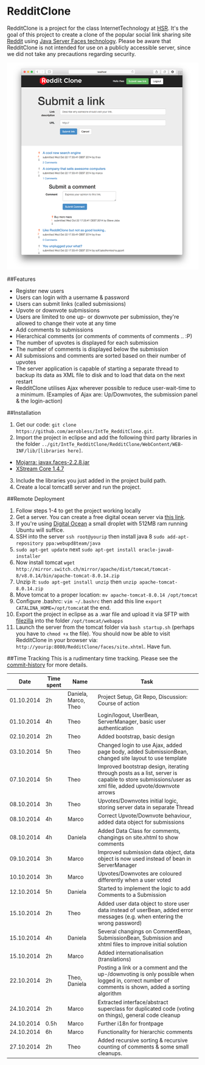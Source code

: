 RedditClone
=================
RedditClone is a project for the class InternetTechnology at [HSR](http://www.hsr.ch). It's the goal of this project to create a clone of the popular social link sharing site [Reddit](http://reddit.com) using [Java Server Faces technology](https://javaserverfaces.java.net/). Please be aware that RedditClone is not intended for use on a publicly accessible server, since we did not take any precautions regarding security.

<img src="https://raw.githubusercontent.com/aerobless/IntTe_RedditClone/master/screenshots/scr02.png" alt="Screenshot">

##Features
 + Register new users
 + Users can login with a username & password
 + Users can submit links (called submissions)
 + Upvote or downvote submissions
 + Users are limited to one up- or downvote per submission, they're allowed to change their vote at any time
 + Add comments to submissions
 + Hierarchical comments (or comments of comments of comments .. :P)
 + The number of upvotes is displayed for each submission
 + The number of comments is displayed below the submission
 + All submissions and comments are sorted based on their number of upvotes
 + The server application is capable of starting a separate thread to backup its data as XML file to disk and to load that data on the next restart
 + RedditClone utilises Ajax wherever possible to reduce user-wait-time to a minimum. (Examples of Ajax are: Up/Downvotes, the submission panel & the login-action)
 
##Installation
1. Get our code: `git clone https://github.com/aerobless/IntTe_RedditClone.git`.
2. Import the project in eclipse and add the following third party libraries in the folder `../git/IntTe_RedditClone/RedditClone/WebContent/WEB-INF/lib/[libraries here]`.

  + [Mojarra: javax.faces-2.2.8.jar](https://javaserverfaces.java.net/)
  + [XStream Core 1.4.7](http://xstream.codehaus.org/download.html)

3. Include the libraries you just added in the project build path.
4. Create a local tomcat8 server and run the project.

##Remote Deployment
1. Follow steps 1-4 to get the project working locally
2. Get a server. You can create a free digital ocean server via [this link](https://www.digitalocean.com/?refcode=3c6fcdd7f9f2).
3. If you're using [Digital Ocean](https://www.digitalocean.com/?refcode=3c6fcdd7f9f2) a small droplet with 512MB ram running Ubuntu will suffice.
4. SSH into the server `ssh root@yourip` then install java 8 `sudo add-apt-repository ppa:webupd8team/java`
5. `sudo apt-get update` next `sudo apt-get install oracle-java8-installer`
6. Now install tomcat `wget http://mirror.switch.ch/mirror/apache/dist/tomcat/tomcat-8/v8.0.14/bin/apache-tomcat-8.0.14.zip`
7. Unzip it: `sudo apt-get install unzip` then `unzip apache-tomcat-8.0.14.zip`
8. Move tomcat to a proper location: `mv apache-tomcat-8.0.14 /opt/tomcat`
9. Configure .bashrc: `vim ~/.bashrc` then add this line `export CATALINA_HOME=/opt/tomcat`at the end.
10. Export the project in eclipse as a .war file and upload it via SFTP with [filezilla](https://filezilla-project.org/) into the folder `/opt/tomcat/webapps`
11. Launch the server from the tomcat folder via `bash startup.sh` (perhaps you have to `chmod +x` the file). You should now be able to visit RedditClone in your browser via: `http://yourip:8080/RedditClone/faces/site.xhtml`. Have fun.

##Time Tracking
This is a rudimentary time tracking. Please see the [commit-history](https://github.com/aerobless/IntTe_RedditClone/commits/master) for more details.

|Date | Time spent | Name | Task |
|-----|------------|------|------|
|01.10.2014 | 2h  | Daniela, Marco, Theo  | Project Setup, Git Repo, Discussion: Course of action  |
|01.10.2014 | 4h  | Theo  | Login/logout, UserBean, ServerManager, basic user authentication |
|02.10.2014 | 2h  | Theo  | Added bootstrap, basic design |
|03.10.2014 | 5h  | Theo  | Changed login to use Ajax, added page body, added SubmissionBean, changed site layout to use template |
|07.10.2014 | 5h  | Theo  | Improved bootstrap design, iterating through posts as a list, server is capable to store submissions/user as xml file, added upvote/downvote arrows |
|08.10.2014 | 3h  | Theo  | Upvotes/Downvotes initial logic, storing server data in separate Thread |
|08.10.2014 | 4h  | Marco | Correct Upvote/Downvote behaviour, added data object for submissions |
|08.10.2014 | 4h  | Daniela | Added Data Class for comments, changings on site.xhtml to show comments |
|09.10.2014 | 3h  | Marco | Improved submission data object, data object is now used instead of bean in ServerManager |
|10.10.2014 | 3h  | Marco | Upvotes/Downvotes are coloured differently when a user voted |
|12.10.2014 | 5h  | Daniela | Started to implement the logic to add Comments to a Submission |
|15.10.2014 | 2h  | Theo  | Added user data object to store user data instead of userBean, added error messages (e.g. when entering the wrong password)|
|15.10.2014 | 4h  | Daniela | Several changings on CommentBean, SubmissionBean, Submission and xhtml files to improve initial solution |
|15.10.2014 | 2h  | Marco | Added internationalisation (translations) |
|22.10.2014 | 2h  | Theo, Daniela | Posting a link or a comment and the up-/downvoting is only possible when logged in, correct number of comments is shown, added a sorting algorithm |
|24.10.2014 | 2h  | Marco | Extracted interface/abstract superclass for duplicated code (voting on things), general code cleanup |
|24.10.2014 | 0.5h| Marco | Further i18n for frontpage |
|24.10.2014 | 6h  | Marco | Functionality for hierarchic comments  |
|27.10.2014 | 2h  | Theo  | Added recursive sorting & recursive counting of comments & some small cleanups. |
